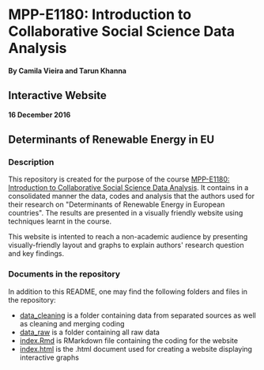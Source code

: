 # MPP-E1180: Introduction to Collaborative Social Science Data Analysis

#### By Camila Vieira and Tarun Khanna

## Interactive Website
**16 December 2016**

## Determinants of Renewable Energy in EU

### Description
This repository is created for the purpose of the course [MPP-E1180: Introduction to Collaborative Social Science Data Analysis](https://github.com/HertieDataScience). It contains in a consolidated manner the data, codes and analysis that the authors used for their research on "Determinants of Renewable Energy in European countries". 
The results are presented in a visually friendly website using techniques learnt in the course. 

This website is intented to reach a non-academic audience by presenting visually-friendly layout and graphs to explain authors' research question and key findings.  


### Documents in the repository

In addition to this README, one may find the following folders and files in the repository:

- [data_cleaning](https://github.com/tarun-hertie/Final_Paper/tree/gh-pages/data_cleaning) is a folder containing data from separated sources as well as cleaning and merging coding
- [data_raw](https://github.com/tarun-hertie/Final_Paper/tree/gh-pages/data_raw) is a folder containing all raw data
- [index.Rmd]() is RMarkdown file containing the coding for the website
- [index.html]() is the .html document used for creating a website displaying interactive graphs 
